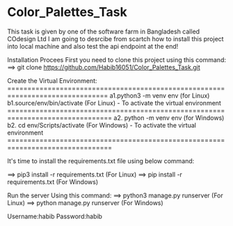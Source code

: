 # Color_Palettes_Task
This task is given by one of the software farm in Bangladesh called COdesign Ltd
I am going to desrcibe from scartch how to install this project into local machine and also test the api endpoint at the end!

Installation Procees
First you need to clone this project using this command:
==> git clone https://github.com/Habib16051/Color_Palettes_Task.git

Create the Virtual Environment: ===============================================================================
a1.python3 -m venv env (for Linux)
b1.source/env/bin/activate (For Linux) - To activate the virtual environment ================================================================================
a2. python -m venv env (for Windows)
b2. cd env/Scripts/activate (For Windows) - To activate the virtual environment ================================================================================

It's time to install the requirements.txt file using below command:

==> pip3 install -r requirements.txt (For Linux)
==> pip install -r requirements.txt (For Windows)

Run the server Using this command: ==> python3 manage.py runserver (For Linux) ==> python manage.py runserver (For Windows)

Username:habib
Password:habib
